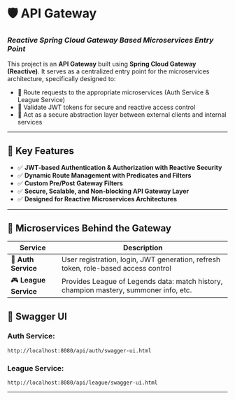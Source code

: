 # 🛡️ **API Gateway**  
### *Reactive Spring Cloud Gateway Based Microservices Entry Point*

This project is an **API Gateway** built using **Spring Cloud Gateway (Reactive)**. It serves as a centralized entry point for the microservices architecture, specifically designed to:

- 🔁 Route requests to the appropriate microservices (Auth Service & League Service)  
- 🔐 Validate JWT tokens for secure and reactive access control  
- 🧱 Act as a secure abstraction layer between external clients and internal services  

---

## 🔧 **Key Features**
- ✅ **JWT-based Authentication & Authorization with Reactive Security**  
- ✅ **Dynamic Route Management with Predicates and Filters**  
- ✅ **Custom Pre/Post Gateway Filters**  
- ✅ **Secure, Scalable, and Non-blocking API Gateway Layer**  
- ✅ **Designed for Reactive Microservices Architectures**

---

## 🧩 **Microservices Behind the Gateway**

| Service           | Description |
|-------------------|-------------|
| 🔐 **Auth Service**   | User registration, login, JWT generation, refresh token, role-based access control |
| 🎮 **League Service** | Provides League of Legends data: match history, champion mastery, summoner info, etc. |

## 📖 **Swagger UI**

### Auth Service:
`http://localhost:8080/api/auth/swagger-ui.html`
### League Service:
`http://localhost:8080/api/league/swagger-ui.html`


---
